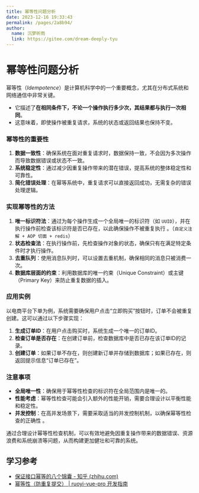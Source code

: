 ```yaml
---
title: 幂等性问题分析
date: 2023-12-16 19:33:43
permalink: /pages/2a8b94/
author: 
  name: 沉梦听雨
  link: https://gitee.com/dream-deeply-tyu
---
```

# 幂等性问题分析

幂等性（*Idempotence*）是计算机科学中的一个重要概念，尤其在分布式系统和网络通信中非常关键。

- 它描述了**在相同条件下，不论一个操作执行多少次，其结果都与执行一次相同**。
- 这意味着，即使操作被重复请求，系统的状态或返回结果也保持不变。



### 幂等性的重要性
1. **数据一致性**：确保系统在面对重复请求时，数据保持一致，不会因为多次操作而导致数据错误或状态不一致。
2. **系统稳定性**：通过减少因重复操作带来的潜在错误，提高系统的整体稳定性和可靠性。
3. **简化错误处理**：在幂等系统中，重复请求可以直接返回成功，无需复杂的错误处理逻辑。



### 实现幂等性的方法
1. **唯一标识符法**：通过为每个操作生成一个全局唯一的标识符（如 `UUID`），并在执行操作前检查该标识符是否已存在，以此确保操作不被重复执行 。（`自定义注解 + AOP 切面 + redis`）
2. **状态检查法**：在执行操作前，先检查操作对象的状态，确保只有在满足特定条件时才执行操作。
3. **去重队列**：使用消息队列时，可以设置去重机制，确保相同的消息只被消费一次。
4. **数据库层面的约束**：利用数据库的唯一约束（Unique Constraint）或主键（Primary Key）来防止重复数据的插入。



### 应用实例
以电商平台下单为例，系统需要确保用户点击“立即购买”按钮时，订单不会被重复创建。这可以通过以下步骤实现：
1. **生成订单ID**：在用户点击购买时，系统生成一个唯一的订单ID。
2. **检查订单是否存在**：在创建订单前，检查数据库中是否已存在该订单ID的记录。
3. **创建订单**：如果订单不存在，则创建新订单并存储到数据库；如果已存在，则返回提示信息“订单已存在”。

### 注意事项
- **全局唯一性**：确保用于幂等性检查的标识符在全局范围内是唯一的。
- **性能考虑**：幂等性检查可能会引入额外的性能开销，需要合理设计以平衡性能和稳定性。
- **并发控制**：在高并发场景下，需要采取适当的并发控制机制，以确保幂等性检查的正确性 。

通过合理设计幂等性检查机制，可以有效地避免因重复操作带来的数据错误、资源浪费和系统崩溃等问题，从而构建更加健壮和可靠的系统。





## 学习参考

- [保证接口幂等的八个锦囊 - 知乎 (zhihu.com)](https://zhuanlan.zhihu.com/p/609110314?utm_id=0)
- [幂等性（防重复提交） | ruoyi-vue-pro 开发指南](http://1.119.164.247:8090/idempotent/#_1-实现原理)